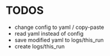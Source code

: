 # TODOS
- change config to yaml / copy-paste
- read yaml instead of config
- save modified yaml to logs/this_run
- create logs/this_run 
